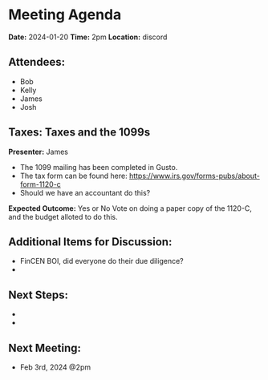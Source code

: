 # Meeting Agenda

**Date:**  2024-01-20
**Time:**   2pm
**Location:**   discord

## Attendees:   
- Bob
- Kelly
- James
- Josh

## Taxes: Taxes and the 1099s

**Presenter:** James

- The 1099 mailing has been completed in Gusto.
- The tax form can be found here: https://www.irs.gov/forms-pubs/about-form-1120-c
- Should we have an accountant do this?

**Expected Outcome:** Yes or No Vote on doing a paper copy of the 1120-C, and the budget alloted to do this.



## Additional Items for Discussion:

- FinCEN BOI, did everyone do their due diligence?
- 

## Next Steps:

- 
- 

## Next Meeting:

- Feb 3rd, 2024 @2pm
